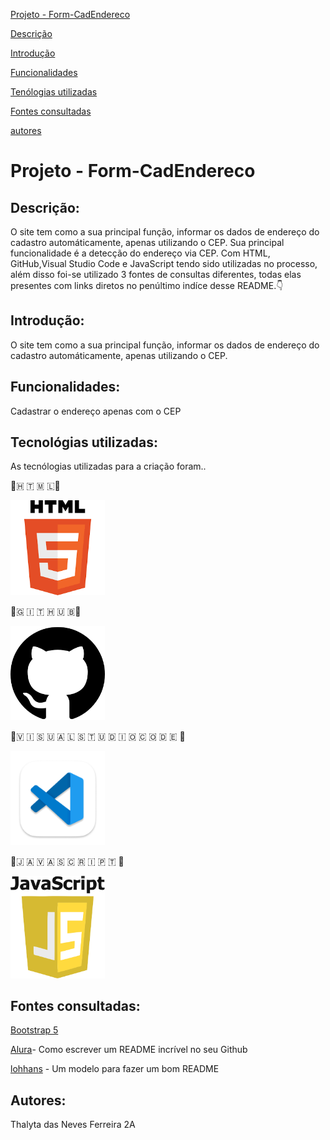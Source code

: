 [Projeto - Form-CadEndereco](#projeto---form-cadendereco)

[Descrição](#descri%C3%A7%C3%A3o)   

[Introdução](#introdu%C3%A7%C3%A3o)   

[Funcionalidades](#funcionalidades)   

[Tenólogias utilizadas](#tecnol%C3%B3gias-utilizadas)   

[Fontes consultadas](#fontes-consultadas)  

[autores](#autores)

# Projeto - Form-CadEndereco

## Descrição:
O site tem como a sua principal função, informar os dados de endereço do cadastro 
automáticamente, apenas utilizando o CEP. Sua principal funcionalidade é a detecção
do endereço via CEP. Com HTML, GitHub,Visual Studio Code e JavaScript tendo sido utilizadas no processo, além disso foi-se utilizado 3 fontes de consultas diferentes, todas elas presentes com links diretos no penúltimo indíce desse README.👇


## Introdução:
O site tem como a sua principal função, informar os dados de endereço do cadastro 
automáticamente, apenas utilizando o CEP.

## Funcionalidades: 
  Cadastrar o endereço apenas com o CEP

## Tecnológias utilizadas:
As tecnólogias utilizadas para a criação foram..

🔧🇭 🇹 🇲 🇱🔧  

<img src="_img/html.png" width="30%">


🔧🇬 🇮 🇹 🇭 🇺 🇧🔧

   <img src="_img/github.png" width="30%">

🔧🇻 🇮 🇸 🇺 🇦 🇱  🇸 🇹 🇺 🇩 🇮 🇴  🇨 🇴 🇩 🇪 🔧

   <img src="_img/vscode.png" width="30%">

🔧🇯 🇦 🇻 🇦 🇸 🇨 🇷 🇮 🇵 🇹 🔧

   <img src="_img/javascript.png" width="30%">



## Fontes consultadas:

[Bootstrap 5](https://getbootstrap.com/)

[Alura](https://www.alura.com.br/artigos/escrever-bom-readme)- Como escrever um README incrível no seu Github

[lohhans](https://gist.github.com/lohhans/f8da0b147550df3f96914d3797e9fb89) - Um modelo para fazer um bom README

## Autores:
Thalyta das Neves Ferreira 2A


